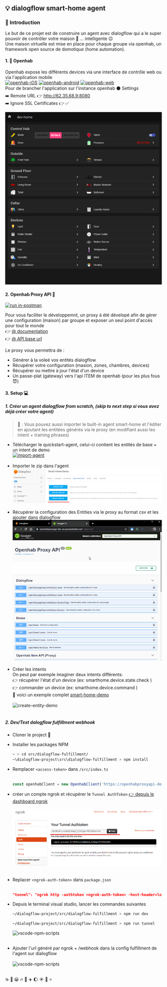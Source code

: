#

## :bulb: dialogflow smart-home agent

### :construction: Introduction

Le but de ce projet est de construire un agent avec dialogflow qui a le super pouvoir de contrôler votre maison
:house_with_garden: ... intelligente :wink: </br>
Une maison virtuelle est mise en place pour chaque groupe via openhab, un framework open source de domotique (home automation). </br>

#### 1. :electric_plug: Openhab

Openhab expose les différents devices via une interface de contrôle web ou via l'application mobile</br>
[![openhab-iOS](https://img.shields.io/static/v1?label=OPENHAB&message=IOS&color=BLACK&style=for-the-badge&logo=apple "download openhab")](https://apps.apple.com/us/app/openhab/id492054521)
[![openhab-android](https://img.shields.io/static/v1?label=OPENHAB&message=Android&color=GREEN&style=for-the-badge&logo=google-play "download openhab")](https://play.google.com/store/apps/details?id=org.openhab.habdroid) 
[![openhab-web](https://img.shields.io/static/v1?label=OPENHAB&message=WEB&color=BLACK&style=for-the-badge&logo=google-chrome "download openhab")](http://62.35.68.9:8080/basicui/app?sitemap=demo)</br>
Pour de brancher l'application sur l'instance openhab :black_circle: Settings </br>
:arrow_right: Remote URL :point_right: <http://62.35.68.9:8080> </br>
:arrow_right: Ignore SSL Certificates :point_right: :white_check_mark:

<p align="center">
  <img src="/docs/basic-ui-demo.png">
</p>

#### 2. Openhab Proxy API :large_orange_diamond: 

[![run in-postman](https://img.shields.io/static/v1?label=POSTMAN&message=RUN&color=ORANGE&style=for-the-badge&logo=postman "run in postman")](https://app.getpostman.com/run-collection/cd15f5845da80fe68c36)

Pour vous faciliter le développemnt, un proxy à été dévelopé afin de gérer une configuration (maison) par groupe et exposer un seul point d'accés pour tout le monde </br>
:point_right: [@ documentation](https://openhabproxyapi-dev-as.azurewebsites.net/index.html) </br>
:point_right: [@ API base url](https://openhabproxyapi-dev-as.azurewebsites.net/api) </br>

Le proxy vous permettra de :
+ Générer à la voleé vos entités dialogflow
+ Récupérer votre configuration (masion, zones, chambres, devices)
+ Récupérer ou mettre à jour l'état d'un device
+ Un passe-plat (gateway) vers l'api ITEM de openhab (pour les plus fous :smiling_imp:)  

#### 3. Setup :computer:

##### 1. Créer un agent dialogflow from scratch, (skip to next step si vous avez déjà créer votre agent)</br>
   >:triangular_flag_on_post: : Vous pouvez aussi importer le built-in agent smart-home et l'éditer en ajoutant les entitées générés via le proxy (en modifiant aussi les intent + training phrases)

   + Télécharger le quickstart-agent, celui-ci contient les entités de base + un intent de demo</br>
   [![import-agent](https://img.shields.io/static/v1?label=quickstart-agent&message=download&color=BLUE&style=for-the-badge&logo=google-assistant "download quickstart-agent")](https://github.com/badreddine-dlaila/smart-home.agent/raw/master/src/quickstart-agent.zip) </br></br>
   + Importer le zip dans l'agent
     ![import-agent](/docs/import-agent.png) </br></br>
   + Récupérer la configuration des Entities via le proxy au format csv et les ajouter dans dialogflow 
     ![generate-and-import-entity-demo](/docs/generate-and-import-entity-demo.gif) </br></br>
   + Créer les intents </br>
    On peut par exemple imaginer deux intents différents:</br>
     :point_right: récupérer l'état d'un device (ex: smarthome.device.state.check ) </br> 
     :point_right: commander un device (ex: smarthome.device.command ) </br>
     :rocket: voici un exemple complet [smart-home-demo](https://github.com/badreddine-dlaila/smart-home.agent/blob/master/src/Smart-Home-Demo.zip) </br></br>
    ![create-entity-demo](/docs/create-entity-demo.gif) </br></br>

##### 2. Dev/Test dalogflow fulfillment webhook
+ Cloner le project :ghost:

+ Installer les packages NPM
  ```bash
  ~ > cd src/dialogflow-fulfillment/ 
  ~\dialogflow-project\src\dialogflow-fulfillment > npm install
  ```
+ Remplacer `<access-token>` dans `/src/index.ts` </br></br>
  ```typescript
  const openhabClient = new OpenhabClient('https://openhabproxyapi-dev-as.azurewebsites.net', '<key>');
  ```
+ créer un compte ngrok et récupérer le `Tunnel AuthToken`  [:point_right: depuis le dashboard ngrok](https://dashboard.ngrok.com/auth)</br></br>
   ![import-agent](/docs/ngrok-auth-token.png) </br></br>
+ Replacer `<ngrok-auth-token>` dans `package.json` </br></br>
  ```json
  "tunnel": "ngrok http -authtoken <ngrok-auth-token> -host-header=localhost 8080"
  ```
+ Depuis le terminal visual studio, lancer les commandes suivantes 
  ```bash
  ~/dialogflow-project/src/dialogflow-fulfillment > npm run dev
  ```    
    ```bash
  ~/dialogflow-project/src/dialogflow-fulfillment > npm run tunnel
  ``` 
  ![vscode-npm-scripts](/docs/vscode-run-scripts.gif) </br></br>
+ Ajouter l'url généré par ngrok + /webhook dans la config fulfillment de l'agent sur dialogflow </br></br>
  ![vscode-npm-scripts](/docs/debug-demo.gif) </br></br>

:coffee: :beer: :grinning: :fire: :rocket: :airplane: :moon: :sunny: :stars: :star:

